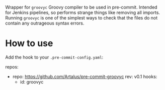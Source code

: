 Wrapper for `groovyc` Groovy compiler to be used in pre-commit.
Intended for Jenkins pipelines, so performs strange things like removing all imports.
Running `groovyc` is one of the simplest ways to check that the files do not contain
any outrageous syntax errors.

# How to use

Add the hook to your `.pre-commit-config.yaml`:

repos:
- repo: https://github.com/Artalus/pre-commit-groovyc
  rev: v0.1
  hooks:
  - id: groovyc
